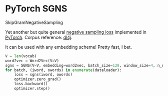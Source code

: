 # PyTorch SGNS

SkipGramNegativeSampling

Yet another but quite general [negative sampling loss](https://arxiv.org/abs/1310.4546) implemented in [PyTorch](http://www.pytorch.org). Corpus reference: [dl4j](https://deeplearning4j.org/word2vec).

It can be used with any embedding scheme! Pretty fast, I bet.

```python
V = len(vocab)
word2vec = Word2Vec(V=V)
sgns = SGNS(V=V, embedding=word2vec, batch_size=128, window_size=4, n_negatives=5)
for batch, (iword, owords) in enumerate(dataloader):
    loss = sgns(iword, owords)
    optimizer.zero_grad()
    loss.backward()
    optimizer.step()
```

